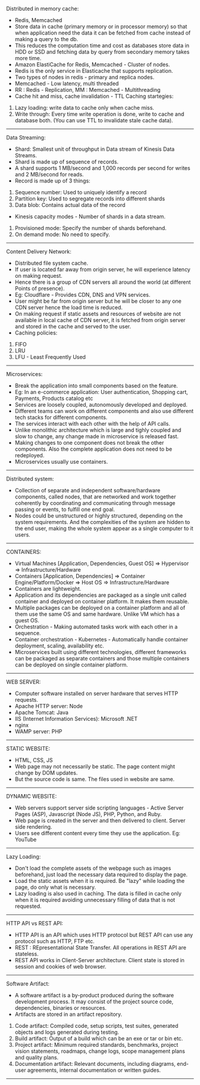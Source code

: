 Distributed in memory cache:

- Redis, Memcached
- Store data in cache (primary memory or in processor memory) so that when application need the data it can be fetched from cache instead of making a query to the db.
- This reduces the computation time and cost as databases store data in HDD or SSD and fetching data by query from secondary memory takes more time.
- Amazon ElastiCache for Redis, Memcached - Cluster of nodes.
- Redis is the only service in Elasticache that supports replication.
- Two types of nodes in redis - primary and replica nodes.
- Memcached - Low latency, multi threaded
- RR : Redis - Replication, MM : Memcached - Multithreading
- Cache hit and miss, cache invalidation - TTL
  Caching startegies:

1. Lazy loading: write data to cache only when cache miss.
2. Write through: Every time write operation is done, write to cache and database both. (You can use TTL to invalidate stale cache data).

---

Data Streaming:

- Shard: Smallest unit of throughput in Data stream of Kinesis Data Streams.
- Shard is made up of sequence of records.
- A shard supports 1 MB/second and 1,000 records per second for writes and 2 MB/second for reads.
- Record is made up of 3 things:

1. Sequence number: Used to uniquely identify a record
2. Partition key: Used to segregate records into different shards
3. Data blob: Contains actual data of the record

- Kinesis capacity modes - Number of shards in a data stream.

1. Provisioned mode: Specify the number of shards beforehand.
2. On demand mode: No need to specify.

---

Content Delivery Network:

- Distributed file system cache.
- If user is located far away from origin server, he will experience latency on making request.
- Hence there is a group of CDN servers all around the world (at different Points of presence).
- Eg: Cloudflare - Provides CDN, DNS and VPN services.
- User might be far from origin server but he will be closer to any one CDN server hence the load time is reduced.
- On making request if static assets and resources of website are not available in local cache of CDN server, it is fetched from origin server and stored in the cache and served to the user.
- Caching policies:

1. FIFO
2. LRU
3. LFU - Least Frequently Used

---

Microservices:

- Break the application into small components based on the feature.
- Eg: In an e-commerce application: User authentication, Shopping cart, Payments, Products catalog etc
- Services are loosely coupled, autonomously developed and deployed.
- Different teams can work on different components and also use different tech stacks for different components.
- The services interact with each other with the help of API calls.
- Unlike monolithic architecture which is large and tighly coupled and slow to change, any change made in microservice is released fast.
- Making changes to one component does not break the other components. Also the complete application does not need to be redeployed.
- Microservices usually use containers.

---

Distributed system:

- Collection of separate and independent software/hardware components, called nodes, that are networked and work together coherently by coordinating and communicating through message passing or events, to fulfill one end goal.
- Nodes could be unstructured or highly structured, depending on the system requirements. And the complexities of the system are hidden to the end user, making the whole system appear as a single computer to it users.

---

CONTAINERS:

- Virtual Machines [Application, Dependencies, Guest OS] => Hypervisor => Infrastructure/Hardware
- Containers [Application, Dependencies] => Container Engine/Platform/Docker => Host OS => Infrastructure/Hardware
- Containers are lightweight.
- Application and its dependencies are packaged as a single unit called container and deployed on container platform. It makes them reusable.
- Multiple packages can be deployed on a container platform and all of them use the same OS and same hardware. Unlike VM which has a guest OS.
- Orchestration - Making automated tasks work with each other in a sequence.
- Container orchestration - Kubernetes - Automatically handle container deployment, scaling, availability etc.
- Microservices built using different technologies, different frameworks can be packaged as separate containers and those multiple containers can be deployed on single container platform.

---

WEB SERVER:

- Computer software installed on server hardware that serves HTTP requests.
- Apache HTTP server: Node
- Apache Tomcat: Java
- IIS (Internet Information Services): Microsoft .NET
- nginx
- WAMP server: PHP

---

STATIC WEBSITE:

- HTML, CSS, JS
- Web page may not necessarily be static. The page content might change by DOM updates.
- But the source code is same. The files used in website are same.

---

DYNAMIC WEBSITE:

- Web servers support server side scripting languages - Active Server Pages (ASP), Javascript (Node JS), PHP, Python, and Ruby.
- Web page is created in the server and then delivered to client. Server side rendering.
- Users see different content every time they use the application. Eg: YouTube

---

Lazy Loading:

- Don't load the complete assets of the webpage such as images beforehand, just load the necessary data required to display the page.
- Load the static assets when it is required. Be "lazy" while loading the page, do only what is necessary.
- Lazy loading is also used in caching. The data is filled in cache only when it is required avoiding unnecessary filling of data that is not requested.

---

HTTP API vs REST API:

- HTTP API is an API which uses HTTP protocol but REST API can use any protocol such as HTTP, FTP etc.
- REST : REpresentational State Transfer. All operations in REST API are stateless.
- REST API works in Client-Server architecture. Client state is stored in session and cookies of web browser.

---

Software Artifact:

- A software artifact is a by-product produced during the software development process. It may consist of the project source code, dependencies, binaries or resources.
- Artifacts are stored in an artifact repository.

1. Code artifact: Compiled code, setup scripts, test suites, generated objects and logs generated during testing.
2. Build artifact: Output of a build which can be an exe or tar or bin etc.
3. Project artifact: Minimum required standards, benchmarks, project vision statements, roadmaps, change logs, scope management plans and quality plans.
4. Documentation artifact: Relevant documents, including diagrams, end-user agreements, internal documentation or written guides.

---
